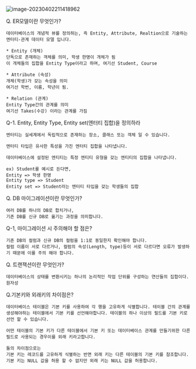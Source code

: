 ![image-20230402211418962](배송윤_데이터베이스.assets/image-20230402211418962.png)

Q. ER모델이란 무엇인가?

```
데이터베이스의 개념적 뷰를 정의하는, 즉 Entity, Attribute, Realtion으로 기술하는 엔터티-관계 데이터 모델 입니다.

* Entity (개체)
단독으로 존재하는 객체를 의미, 학생 한명이 개체가 됨
이 개체들의 집합을 Entity Type이라고 하며, 여기선 Student, Course

* Attribute (속성)
개체(학생)가 갖는 속성을 의미
여기선 학번, 이름, 학년이 됨.

* Relation (관계)
Entity Type간의 관계를 의미
여기선 Takes(수강) 이라는 관계를 가짐  
```

Q-1. Entity, Entity Type, Entity set(엔터티 집합)을 정의하라

```
엔터티는 실세계에서 독립적으로 존재하는 장소, 클래스 또는 객체 일 수 있습니다.

엔터티 타입은 유사한 특성을 가진 엔터티 집합을 나타냅니다.

데이터베이스에 설정된 엔티티는 특정 엔티티 유형을 갖는 엔티티의 집합을 나타냅니다.

ex) Student를 예시로 든다면,
Entity => 학생 한명
Entity type => Student
Entity set => Student라는 엔터티 타입을 갖는 학생들의 집합 
```



Q. DB 마이그레이션이란 무엇인가?

```
여러 DB를 하나의 DB로 합치거나, 
기존 DB를 신규 DB로 옮기는 과정을 의미합니다.
```

Q-1, 마이그레이션 시 주의해야 할 점은?

```
기존 DB의 컬럼과 신규 DB의 컬럼을 1:1로 동일한지 확인해야 합니다. 
컬럼 이름이 서로 다르거나, 컬럼의 속성(Length, type)등이 서로 다르다면 오류가 발생하기 때문에 이를 주의 해야 합니다.
```



Q. 트랜잭션이란 무엇인가?

```
데이터베이스의 상태를 변환시키는 하나의 논리적인 작업 단위를 구성하는 연산들의 집합이다.
원자성
```



Q.기본키와 외래키의 차이점은?

```
데이터베이스 테이블은 기본 키를 사용하여 각 행을 고유하게 식별합니다. 테이블 간의 관계를 생성해야하는 테이블에서 기본 키를 선언해야합니다. 테이블의 하나 이상의 필드를 기본 키로 선언 할 수 있습니다.

어떤 테이블의 기본 키가 다른 테이블에서 기본 키 또는 데이터베이스 관계를 만들기위한 다른 필드로 사용되는 경우이를 외래 키라고합니다.

둘의 차이점으로는 
기본 키는 레코드를 고유하게 식별하는 반면 외래 키는 다른 테이블의 기본 키를 참조합니다.
기본 키는 NULL 값을 허용 할 수 없지만 외래 키는 NULL 값을 허용합니다.
```

